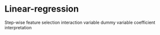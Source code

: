 # Linear-regression

Step-wise feature selection
interaction variable
dummy variable
coefficient interpretation

